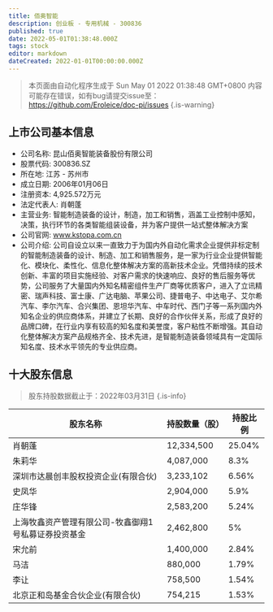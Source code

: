```yaml
---
title: 佰奥智能
description: 创业板 - 专用机械 - 300836
published: true
date: 2022-05-01T01:38:48.000Z
tags: stock
editor: markdown
dateCreated: 2022-01-01T00:00:00.000Z
---
```


> 本页面由自动化程序生成于 Sun May 01 2022 01:38:48 GMT+0800
> 内容可能存在错误，如有bug请提交issue至：https://github.com/Eroleice/doc-pi/issues
{.is-warning}

## 上市公司基本信息
- 公司名称: 昆山佰奥智能装备股份有限公司
- 股票代码: 300836.SZ
- 所在地: 江苏 - 苏州市
- 成立日期: 2006年01月06日
- 注册资本: 4,925.572万元
- 法定代表人: 肖朝蓬
- 主营业务: 智能制造装备的设计，制造，加工和销售，涵盖工业控制中感知，决策，执行环节的各类智能组装设备，并为客户提供一站式整体解决方案
- 公司官网: www.kstopa.com.cn
- 公司介绍: 公司自设立以来一直致力于为国内外自动化需求企业提供非标定制的智能制造装备的设计、制造、加工和销售服务，是一家为行业企业提供智能化、模块化、柔性化、信息化整体解决方案的高新技术企业。凭借持续的技术创新、丰富的项目实施经验、对客户需求的快速响应、良好的售后服务等优势，公司服务了大量国内外知名精密组件生产厂商等优质客户，进入了立讯精密、瑞声科技、富士康、广达电脑、苹果公司、捷普电子、中达电子、艾尔希汽车、李尔汽车、合兴集团、恩坦华汽车、中车时代、西门子等一系列国内外知名企业的供应商体系，并建立了长期、良好的合作伙伴关系，形成了良好的品牌口碑，在行业内享有较高的知名度和美誉度，客户粘性不断增强。其自动化整体解决方案产品规格齐全、技术先进，是智能制造装备领域具有一定国际知名度、技术水平领先的专业供应商。


## 十大股东信息
> 股东持股数据截止于：2022年03月31日
{.is-info}

| 股东名称 | 持股数量（股） | 持股比例 |
| --- | --- | --- |
| 肖朝蓬 | 12,334,500 | 25.04% |
| 朱莉华 | 4,087,000 | 8.3% |
| 深圳市达晨创丰股权投资企业(有限合伙) | 3,233,102 | 6.56% |
| 史凤华 | 2,904,000 | 5.9% |
| 庄华锋 | 2,583,200 | 5.24% |
| 上海牧鑫资产管理有限公司-牧鑫御翔1号私募证券投资基金 | 2,462,800 | 5% |
| 宋允前 | 1,400,000 | 2.84% |
| 马洁 | 880,000 | 1.79% |
| 李让 | 758,500 | 1.54% |
| 北京正和岛基金合伙企业(有限合伙) | 754,215 | 1.53% |




